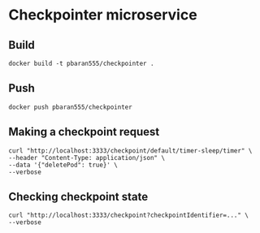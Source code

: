 # Checkpointer microservice

## Build
```shell
docker build -t pbaran555/checkpointer .
```

## Push
```shell
docker push pbaran555/checkpointer
```

## Making a checkpoint request
```shell
curl "http://localhost:3333/checkpoint/default/timer-sleep/timer" \
--header "Content-Type: application/json" \
--data '{"deletePod": true}' \
--verbose
```

## Checking checkpoint state
```shell
curl "http://localhost:3333/checkpoint?checkpointIdentifier=..." \
--verbose
```
